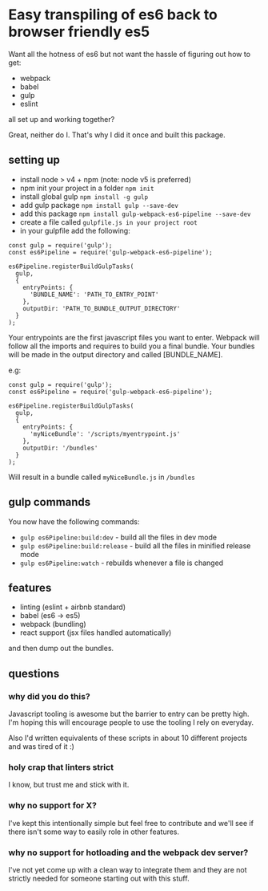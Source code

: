 # Easy transpiling of es6 back to browser friendly es5

Want all the hotness of es6 but not want the hassle of figuring out how to get:

* webpack
* babel
* gulp
* eslint

all set up and working together?

Great, neither do I. That's why I did it once and built this package.

## setting up

* install node > v4 + npm (note: node v5 is preferred)
* npm init your project in a folder `npm init`
* install global gulp `npm install -g gulp`
* add gulp package `npm install gulp --save-dev`
* add this package `npm install gulp-webpack-es6-pipeline --save-dev`
* create a file called `gulpfile.js in your project root`
* in your gulpfile add the following:

```
const gulp = require('gulp');
const es6Pipeline = require('gulp-webpack-es6-pipeline');

es6Pipeline.registerBuildGulpTasks(
  gulp,
  {
    entryPoints: {
      'BUNDLE_NAME': 'PATH_TO_ENTRY_POINT'
    },
    outputDir: 'PATH_TO_BUNDLE_OUTPUT_DIRECTORY'
  }
);

```

Your entrypoints are the first javascript files you want to enter. Webpack will
follow all the imports and requires to build you a final bundle.
Your bundles will be made in the output directory and called [BUNDLE_NAME].

e.g:

```
const gulp = require('gulp');
const es6Pipeline = require('gulp-webpack-es6-pipeline');

es6Pipeline.registerBuildGulpTasks(
  gulp,
  {
    entryPoints: {
      'myNiceBundle': '/scripts/myentrypoint.js'
    },
    outputDir: '/bundles'
  }
);
```

Will result in a bundle called `myNiceBundle.js` in `/bundles`

## gulp commands

You now have the following commands:

* `gulp es6Pipeline:build:dev` - build all the files in dev mode
* `gulp es6Pipeline:build:release` - build all the files in minified release mode
* `gulp es6Pipeline:watch` - rebuilds whenever a file is changed

## features

* linting (eslint + airbnb standard)
* babel (es6 -> es5)
* webpack (bundling)
* react support (jsx files handled automatically)

and then dump out the bundles.

## questions

### why did you do this?

Javascript tooling is awesome but the barrier to entry can be pretty high.
I'm hoping this will encourage people to use the tooling I rely on everyday.

Also I'd written equivalents of these scripts in about 10 different projects
and was tired of it :)

### holy crap that linters strict

I know, but trust me and stick with it.

### why no support for X?

I've kept this intentionally simple but feel free to contribute and we'll see if
there isn't some way to easily role in other features.

### why no support for hotloading and the webpack dev server?

I've not yet come up with a clean way to integrate them and they are not strictly
needed for someone starting out with this stuff.
